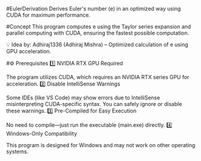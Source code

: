 #EulerDerivation
Derives Euler's number (e) in an optimized way using CUDA for maximum performance.

#Concept
This program computes e using the Taylor series expansion and parallel computing with CUDA, ensuring the fastest possible computation.

💡 Idea by: Adhiraj1336 (Adhiraj Mishra) – Optimized calculation of e using GPU acceleration.

#⚙ Prerequisites
1️⃣ NVIDIA RTX GPU Required

The program utilizes CUDA, which requires an NVIDIA RTX series GPU for acceleration.
2️⃣ Disable IntelliSense Warnings

Some IDEs (like VS Code) may show errors due to IntelliSense misinterpreting CUDA-specific syntax. You can safely ignore or disable these warnings.
3️⃣ Pre-Compiled for Easy Execution

No need to compile—just run the executable (main.exe) directly.
4️⃣ Windows-Only Compatibility

This program is designed for Windows and may not work on other operating systems.
